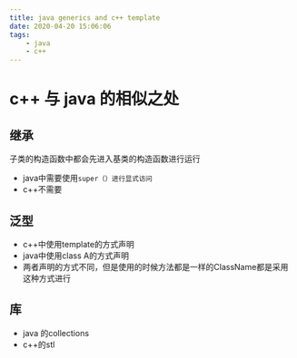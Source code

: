 ```yaml
---
title: java generics and c++ template
date: 2020-04-20 15:06:06
tags:
	- java
	- c++
---
```


# c++ 与 java 的相似之处

## 继承

子类的构造函数中都会先进入基类的构造函数进行运行

* java中需要使用`super（）进行显式访问`
* c++不需要

<!-- more -->

## 泛型

* c++中使用template<class T>的方式声明
* java中使用class A<T>的方式声明
* 两者声明的方式不同，但是使用的时候方法都是一样的ClassName<T>都是采用这种方式进行





## 库

* java 的collections
* c++的stl

